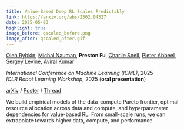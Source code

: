 ```yaml
---
title: Value-Based Deep RL Scales Predictably
link: https://arxiv.org/abs/2502.04327
date: 2025-05-03
highlight: true
image_before: qscaled_before.png
image_after: qscaled_after.gif
---
```


[Oleh Rybkin](https://people.eecs.berkeley.edu/~oleh/), 
[Michal Nauman](https://scholar.google.com/citations?user=GnEVRtQAAAAJ&hl=en), 
**Preston Fu**, 
[Charlie Snell](https://sea-snell.github.io/), 
[Pieter Abbeel](https://people.eecs.berkeley.edu/~pabbeel/), 
[Sergey Levine](https://people.eecs.berkeley.edu/~svlevine/), 
[Aviral Kumar](https://aviralkumar2907.github.io/)

*International Conference on Machine Learning (ICML)*, 2025 \
*ICLR Robot Learning Workshop*, 2025 (**oral presentation**)

[arXiv](https://arxiv.org/abs/2502.04327) / [Poster](https://people.eecs.berkeley.edu/~oleh/images/qscaled_poster.pdf) / [Thread](https://x.com/_oleh/status/1889016893140516880)

We build empirical models of the data-compute Pareto frontier, optimal resource
allocation across data and compute, and hyperparameter dependencies for value-based
RL. From small-scale runs, we can extrapolate towards higher data, compute, and
performance.